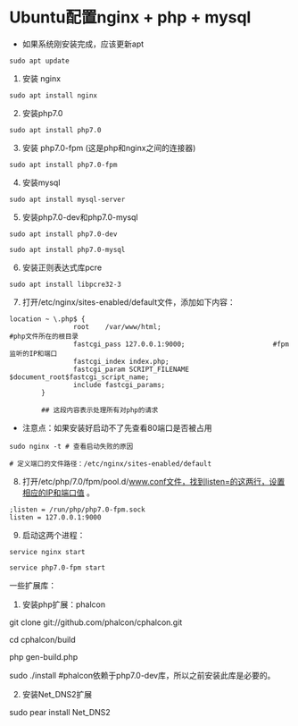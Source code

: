# Ubuntu配置nginx + php + mysql

- 如果系统刚安装完成，应该更新apt
```
sudo apt update
```

1. 安装 nginx

```
sudo apt install nginx
```

2. 安装php7.0

```
sudo apt install php7.0
```

3. 安装 php7.0-fpm (这是php和nginx之间的连接器)

```
sudo apt install php7.0-fpm
```

4. 安装mysql

```
sudo apt install mysql-server
```

5. 安装php7.0-dev和php7.0-mysql
```
sudo apt install php7.0-dev

sudo apt install php7.0-mysql
```
6. 安装正则表达式库pcre
```
sudo apt install libpcre32-3
```

7. 打开/etc/nginx/sites-enabled/default文件，添加如下内容：

```
location ~ \.php$ {
                root    /var/www/html;                                  #php文件所在的根目录
                fastcgi_pass 127.0.0.1:9000;                      #fpm监听的IP和端口
                fastcgi_index index.php;
                fastcgi_param SCRIPT_FILENAME $document_root$fastcgi_script_name;
                include fastcgi_params;
        }

        ## 这段内容表示处理所有对php的请求

```
- 注意点：如果安装好启动不了先查看80端口是否被占用
```
sudo nginx -t # 查看启动失败的原因

# 定义端口的文件路径：/etc/nginx/sites-enabled/default
```

8. 打开/etc/php/7.0/fpm/pool.d/www.conf文件，找到listen=的这两行，设置相应的IP和端口值 。

```
;listen = /run/php/php7.0-fpm.sock
listen = 127.0.0.1:9000
```

9. 启动这两个进程：
```
service nginx start

service php7.0-fpm start
```


一些扩展库：


1. 安装php扩展：phalcon

git clone git://github.com/phalcon/cphalcon.git

cd cphalcon/build

php gen-build.php

sudo ./install                         #phalcon依赖于php7.0-dev库，所以之前安装此库是必要的。



2. 安装Net_DNS2扩展

sudo pear install Net_DNS2







